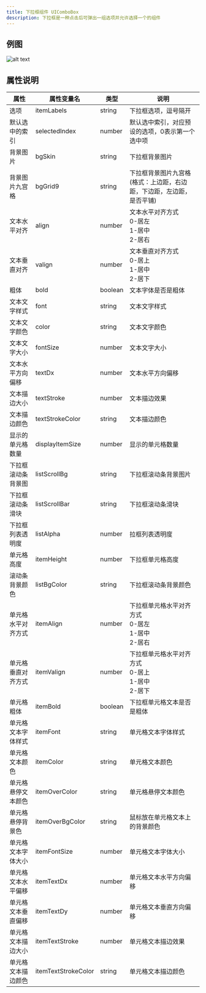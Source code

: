 ```yaml
---
title: 下拉框组件 UIComboBox
description: 下拉框是一种点击后可弹出一组选项并允许选择一个的组件
---
```


## 例图

![alt text](https://cdn.gcw.wiki/gcw/image/zh_hans/getting-started/13.interface/21.uicombobox/image.png)

## 属性说明

| 属性               | 属性变量名          | 类型    | 说明                                                                  |
| ------------------ | ------------------- | ------- | --------------------------------------------------------------------- |
| 选项               | itemLabels          | string  | 下拉框选项，逗号隔开                                                  |
| 默认选中的索引     | selectedIndex       | number  | 默认选中索引，对应预设的选项，0表示第一个选中项                       |
| 背景图片           | bgSkin              | string  | 下拉框背景图片                                                        |
| 背景图片九宫格     | bgGrid9             | string  | 下拉框背景图片九宫格 (格式：上边距，右边距，下边距，左边距，是否平铺) |
| 文本水平对齐       | align               | number  | 文本水平对齐方式<br>0-居左<br>1-居中<br>2-居右                        |
| 文本垂直对齐       | valign              | number  | 文本垂直对齐方式<br>0-居上<br>1-居中<br>2-居下                        |
| 粗体               | bold                | boolean | 文本字体是否是粗体                                                    |
| 文本文字样式       | font                | string  | 文本文字样式                                                          |
| 文本文字颜色       | color               | string  | 文本文字颜色                                                          |
| 文本文字大小       | fontSize            | number  | 文本文字大小                                                          |
| 文本水平方向偏移   | textDx              | number  | 文本水平方向偏移                                                      |
| 文本描边大小       | textStroke          | number  | 文本描边效果                                                          |
| 文本描边颜色       | textStrokeColor     | string  | 文本描边颜色                                                          |
| 显示的单元格数量   | displayItemSize     | number  | 显示的单元格数量                                                      |
| 下拉框滚动条背景图 | listScrollBg        | string  | 下拉框滚动条背景图片                                                  |
| 下拉框滚动条滑块   | listScrollBar       | string  | 下拉框滚动条滑块                                                      |
| 下拉框列表透明度   | listAlpha           | number  | 拉框列表透明度                                                        |
| 单元格高度         | itemHeight          | number  | 下拉框单元格高度                                                      |
| 滚动条背景颜色     | listBgColor         | string  | 下拉框滚动条背景颜色                                                  |
| 单元格水平对齐方式 | itemAlign           | number  | 下拉框单元格水平对齐方式<br>0-居左<br>1-居中<br>2-居右                |
| 单元格垂直对齐方式 | itemValign          | number  | 下拉框单元格水平对齐方式<br>0-居上<br>1-居中<br>2-居下                |
| 单元格粗体         | itemBold            | boolean | 下拉框单元格文本是否是粗体                                            |
| 单元格文本字体样式 | itemFont            | string  | 单元格文本字体样式                                                    |
| 单元格文本颜色     | itemColor           | string  | 单元格文本颜色                                                        |
| 单元格悬停文本颜色 | itemOverColor       | string  | 单元格悬停文本颜色                                                    |
| 单元格悬停背景色   | itemOverBgColor     | string  | 鼠标放在单元格文本上的背景颜色                                        |
| 单元格文本字体大小 | itemFontSize        | number  | 单元格文本字体大小                                                    |
| 单元格文本水平偏移 | itemTextDx          | number  | 单元格文本水平方向偏移                                                |
| 单元格文本垂直偏移 | itemTextDy          | number  | 单元格文本垂直方向偏移                                                |
| 单元格文本描边大小 | itemTextStroke      | number  | 单元格文本描边效果                                                    |
| 单元格文本描边颜色 | itemTextStrokeColor | string  | 单元格文本描边颜色                                                    |

<!-- ## 参考-API

- API-单机版-下拉框组件:UIComboBox
- API-网络版-下拉框组件:UIComboBox -->

